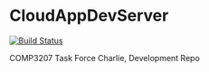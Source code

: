 CloudAppDevServer
=================
[![Build Status](https://magnum.travis-ci.com/HSAR/CloudAppDevMain.svg?token=pqypkAt6AMyTimAk7x67&branch=master)](https://magnum.travis-ci.com/HSAR/CloudAppDevMain)

COMP3207 Task Force Charlie, Development Repo
